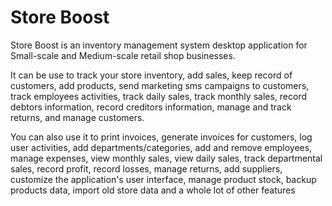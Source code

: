 # Store Boost
Store Boost is an inventory management system desktop application for Small-scale and Medium-scale retail shop businesses.

It can be use to track your store inventory, add sales, keep record of customers, add products, send marketing sms campaigns to customers, track employees activities, track daily sales, track monthly sales, record debtors information, record creditors information, manage and track returns, and manage customers.

You can also use it to print invoices, generate invoices for customers, log user activities, add departments/categories, add and remove employees, manage expenses, view monthly sales, view daily sales, track departmental sales, record profit, record losses, manage returns, add suppliers, customize the application's user interface, manage product stock, backup products data, import old store data and a whole lot of other features
